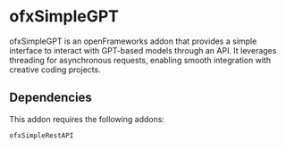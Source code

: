 # ofxSimpleGPT

ofxSimpleGPT is an openFrameworks addon that provides a simple interface to interact with GPT-based models through an API. 
It leverages threading for asynchronous requests, enabling smooth integration with creative coding projects.

## Dependencies

This addon requires the following addons:

    ofxSimpleRestAPI
